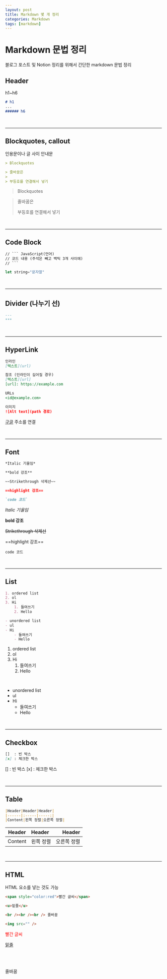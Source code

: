 ```yaml
---
layout: post
title: Markdown 몇 개 정리
categories: Markdown
tags: [markdown]
---
```


# Markdown 문법 정리

블로그 포스트 및 Notion 정리를 위해서 간단한 markdown 문법 정리

## Header

h1~h6

```Markdown
# h1
...
###### h6
```

<br />

---

## Blockquotes, callout

인용문이나 글 사이 안내문

```Markdown
> Blockquotes

> 줄바꿈은
>
> 부등호를 연결해서 넣기

```

> Blockquotes

> 줄바꿈은
>
> 부등호를 연결해서 넣기

<br />

---

## Code Block

````Markdown
// ``` JavaScript(언어)
// 코드 내용 (주석은 빼고 백틱 3개 사이에)
// ```
````

```JavaScript
let string="문자열"
```

<br />

---

## Divider (나누기 선)

```Markdown
---
***
```

<br />

---

## HyperLink

```Markdown
인라인
[텍스트](url)

참조 (인라인이 길어질 경우)
[텍스트][url]
[url]: https://example.com

URLs
<id@example.com>

이미지
![Alt text](path 경로)

```

[구글](https://google.com) 주소를 연결

<br />

---

## Font

```Markdown
*Italic 기울임*

**bold 강조**

~~Strikethrough 삭제선~~

==highlight 강조==

`code 코드`

```

_Italic 기울임_

**bold 강조**

~~Strikethrough 삭제선~~

==highlight 강조==

`code 코드`

<br />

---

## List

```Markdown
1. ordered list
2. ol
3. Hi
    1. 들여쓰기
    2. Hello

- unordered list
- ul
- Hi
    - 들여쓰기
    - Hello

```

1. ordered list
2. ol
3. Hi
   1. 들여쓰기
   2. Hello

<br />

- unordered list
- ul
- Hi
  - 들여쓰기
  - Hello

<br />

---

## Checkbox

```Markdown
[]  : 빈 박스
[x] : 체크한 박스
```

[] : 빈 박스
[x] : 체크한 박스

<br />

---

## Table

```Markdown
|Header|Header|Header|
|------|:-----|-----:|
|Content|왼쪽 정렬|오른쪽 정렬|
```

| Header  | Header    |      Header |
| ------- | :-------- | ----------: |
| Content | 왼쪽 정렬 | 오른쪽 정렬 |

<br />

---

## HTML

HTML 요소를 넣는 것도 가능

```HTML
<span style="color:red">빨간 글씨</span>

<u>밑줄</u>

<br /><br /><br /> 줄바꿈

<img src="" />
```

<span style="color:red">빨간 글씨</span>

<u>밑줄</u>

<br /><br /><br /> 줄바꿈
